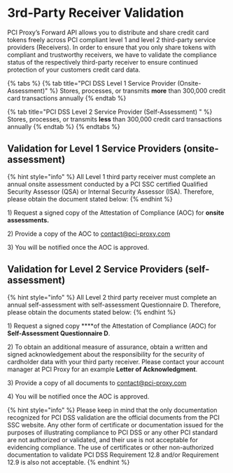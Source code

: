 # 3rd-Party Receiver Validation

PCI Proxy’s Forward API allows you to distribute and share credit card tokens freely across PCI compliant level 1 and level 2 third-party service providers \(Receivers\). In order to ensure that you only share tokens with compliant and trustworthy receivers, we have to validate the compliance status of the respectively third-party receiver to ensure continued protection of your customers credit card data.

{% tabs %}
{% tab title="PCI DSS Level 1 Service Provider \(Onsite-Assessment\)" %}
Stores, processes, or transmits **more** than 300,000 credit card transactions annually
{% endtab %}

{% tab title="PCI DSS Level 2 Service Provider \(Self-Assessment\)    " %}
Stores, processes, or transmits **less** than 300,000 credit card transactions annually
{% endtab %}
{% endtabs %}

## **Validation for Level 1 Service Providers \(onsite-assessment\)**

{% hint style="info" %}
All Level 1 third party receiver must complete an annual onsite assessment conducted by a PCI SSC certified Qualified Security Assessor \(QSA\) or Internal Security Assessor \(ISA\). Therefore, please obtain the document stated below:
{% endhint %}

1\)  Request a signed copy of the Attestation of Compliance \(AOC\) for **onsite assessments.**

2\)  Provide a copy of the AOC to [contact@pci-proxy.com](mailto:contact@pci-proxy.com)

3\)  You will be notified once the AOC is approved.

## **Validation for Level 2 Service Providers \(self-assessment\)**

{% hint style="info" %}
All Level 2 third party receiver must complete an annual self-assessment with self-assessment Questionnaire D. Therefore, please obtain the documents stated below:
{% endhint %}

1\)  Request a signed copy ****of the Attestation of Compliance \(AOC\) for **Self-Assessment Questionnaire D**.

2\)  To obtain an additional measure of assurance, obtain a written and signed acknowledgement about  the responsibility for the security of cardholder data with your third party receiver. Please contact your account manager at PCI Proxy for an example **Letter of Acknowledgment**. 

3\)  Provide a copy of all documents to [contact@pci-proxy.com](mailto:contact@pci-proxy.com) 

4\)  You will be notified once the AOC is approved.

{% hint style="info" %}
Please keep in mind that the only documentation recognized for PCI DSS validation are the official documents from the PCI SSC website. Any other form of certificate or documentation issued for the purposes of illustrating compliance to PCI DSS or any other PCI standard are not authorized or validated, and their use is not acceptable for evidencing compliance. The use of certificates or other non-authorized documentation to validate PCI DSS Requirement 12.8 and/or Requirement 12.9 is also not acceptable.
{% endhint %}




